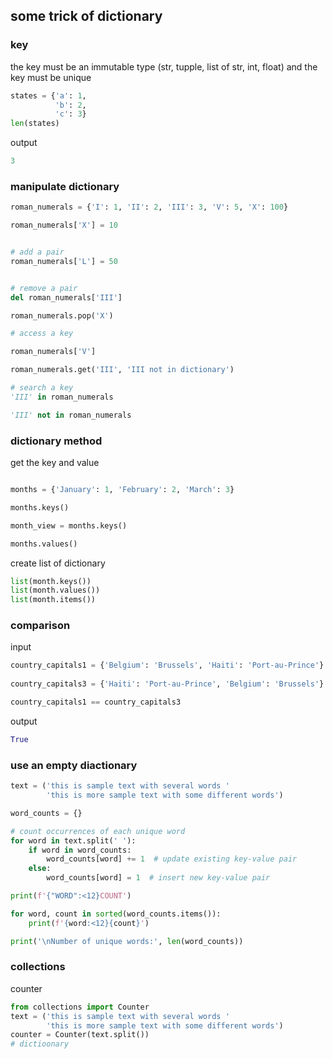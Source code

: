 ## some trick of dictionary

### key

the key must be an immutable type (str, tupple, list of str, int, float) and the key must be unique

```py
states = {'a': 1, 
          'b': 2,
          'c': 3}
len(states) 
```

output

```py
3
```

### manipulate dictionary

```py
roman_numerals = {'I': 1, 'II': 2, 'III': 3, 'V': 5, 'X': 100}

roman_numerals['X'] = 10


# add a pair
roman_numerals['L'] = 50


# remove a pair
del roman_numerals['III']

roman_numerals.pop('X')

# access a key

roman_numerals['V']

roman_numerals.get('III', 'III not in dictionary')

# search a key 
'III' in roman_numerals

'III' not in roman_numerals
```


### dictionary method
get the key and value
```py

months = {'January': 1, 'February': 2, 'March': 3}

months.keys() 

month_view = months.keys()

months.values()
```
create list of dictionary
```py
list(month.keys())
list(month.values())
list(month.items())
```

### comparison
input
```py
country_capitals1 = {'Belgium': 'Brussels', 'Haiti': 'Port-au-Prince'}
                        
country_capitals3 = {'Haiti': 'Port-au-Prince', 'Belgium': 'Brussels'}

country_capitals1 == country_capitals3
```   

output
```py
True
```

### use an empty diactionary
```py
text = ('this is sample text with several words '
        'this is more sample text with some different words')

word_counts = {}

# count occurrences of each unique word
for word in text.split(' '):
    if word in word_counts: 
        word_counts[word] += 1  # update existing key-value pair
    else:
        word_counts[word] = 1  # insert new key-value pair

print(f'{"WORD":<12}COUNT')

for word, count in sorted(word_counts.items()):
    print(f'{word:<12}{count}')

print('\nNumber of unique words:', len(word_counts))
```

### collections

counter

```py
from collections import Counter
text = ('this is sample text with several words '
        'this is more sample text with some different words')
counter = Counter(text.split())
# dictioonary
```











